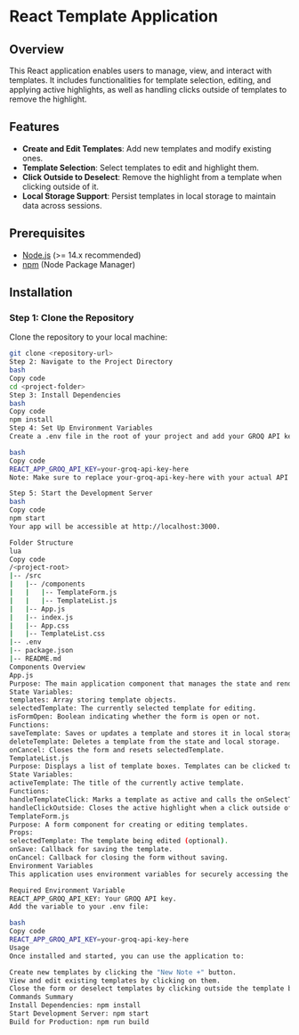 # React Template Application

## Overview
This React application enables users to manage, view, and interact with templates. It includes functionalities for template selection, editing, and applying active highlights, as well as handling clicks outside of templates to remove the highlight.

## Features
- **Create and Edit Templates**: Add new templates and modify existing ones.
- **Template Selection**: Select templates to edit and highlight them.
- **Click Outside to Deselect**: Remove the highlight from a template when clicking outside of it.
- **Local Storage Support**: Persist templates in local storage to maintain data across sessions.

## Prerequisites
- [Node.js](https://nodejs.org/) (>= 14.x recommended)
- [npm](https://www.npmjs.com/) (Node Package Manager)

## Installation

### Step 1: Clone the Repository
Clone the repository to your local machine:
```bash
git clone <repository-url>
Step 2: Navigate to the Project Directory
bash
Copy code
cd <project-folder>
Step 3: Install Dependencies
bash
Copy code
npm install
Step 4: Set Up Environment Variables
Create a .env file in the root of your project and add your GROQ API key:

bash
Copy code
REACT_APP_GROQ_API_KEY=your-groq-api-key-here
Note: Make sure to replace your-groq-api-key-here with your actual API key.

Step 5: Start the Development Server
bash
Copy code
npm start
Your app will be accessible at http://localhost:3000.

Folder Structure
lua
Copy code
/<project-root>
|-- /src
|   |-- /components
|   |   |-- TemplateForm.js
|   |   |-- TemplateList.js
|   |-- App.js
|   |-- index.js
|   |-- App.css
|   |-- TemplateList.css
|-- .env
|-- package.json
|-- README.md
Components Overview
App.js
Purpose: The main application component that manages the state and renders TemplateList and TemplateForm.
State Variables:
templates: Array storing template objects.
selectedTemplate: The currently selected template for editing.
isFormOpen: Boolean indicating whether the form is open or not.
Functions:
saveTemplate: Saves or updates a template and stores it in local storage.
deleteTemplate: Deletes a template from the state and local storage.
onCancel: Closes the form and resets selectedTemplate.
TemplateList.js
Purpose: Displays a list of template boxes. Templates can be clicked to select and view or edit.
State Variables:
activeTemplate: The title of the currently active template.
Functions:
handleTemplateClick: Marks a template as active and calls the onSelectTemplate prop.
handleClickOutside: Closes the active highlight when a click outside of the template boxes is detected.
TemplateForm.js
Purpose: A form component for creating or editing templates.
Props:
selectedTemplate: The template being edited (optional).
onSave: Callback for saving the template.
onCancel: Callback for closing the form without saving.
Environment Variables
This application uses environment variables for securely accessing the GROQ API.

Required Environment Variable
REACT_APP_GROQ_API_KEY: Your GROQ API key.
Add the variable to your .env file:

bash
Copy code
REACT_APP_GROQ_API_KEY=your-groq-api-key-here
Usage
Once installed and started, you can use the application to:

Create new templates by clicking the "New Note +" button.
View and edit existing templates by clicking on them.
Close the form or deselect templates by clicking outside the template boxes.
Commands Summary
Install Dependencies: npm install
Start Development Server: npm start
Build for Production: npm run build
